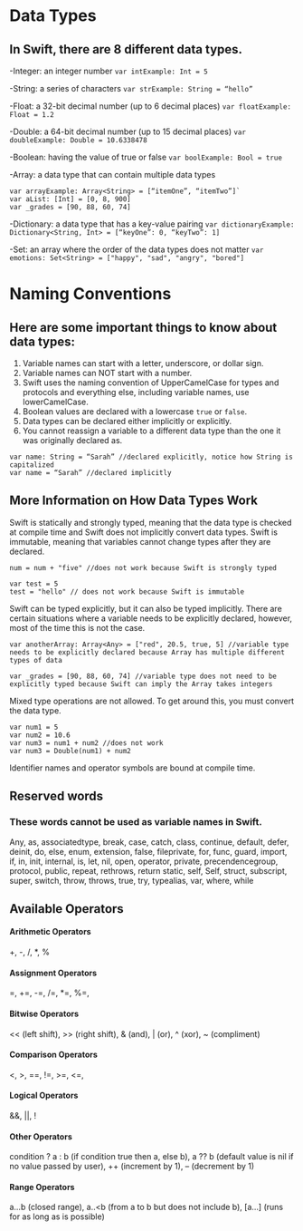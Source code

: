 # Data Types
## In Swift, there are 8 different data types. 
-Integer: an integer number
`var intExample: Int = 5`

-String: a series of characters
`var strExample: String = “hello”`

-Float: a 32-bit decimal number (up to 6 decimal places)
`var floatExample: Float = 1.2`

-Double: a 64-bit decimal number (up to 15 decimal places)
`var doubleExample: Double = 10.6338478`

-Boolean: having the value of true or false
`var boolExample: Bool = true`

-Array: a data type that can contain multiple data types
```
var arrayExample: Array<String> = [“itemOne”, “itemTwo”]`
var aList: [Int] = [0, 8, 900]
var _grades = [90, 88, 60, 74]
```

-Dictionary: a data type that has a key-value pairing
`var dictionaryExample: Dictionary<String, Int> = [“keyOne”: 0, “keyTwo”: 1]`

-Set: an array where the order of the data types does not matter
`var emotions: Set<String> = ["happy", "sad", "angry", "bored"]`

# Naming Conventions
## Here are some important things to know about data types:

1. Variable names can start with a letter, underscore, or dollar sign.
2. Variable names can NOT start with a number.
3. Swift uses the naming convention of UpperCamelCase for types and protocols and everything else, including variable names, use lowerCamelCase. 
4. Boolean values are declared with a lowercase `true` or `false`.
5. Data types can be declared either implicitly or explicitly. 
6. You cannot reassign a variable to a different data type than the one it was originally declared as.

```
var name: String = “Sarah” //declared explicitly, notice how String is capitalized 
var name = “Sarah” //declared implicitly 
```

## More Information on How Data Types Work
Swift is statically and strongly typed, meaning that the data type is checked at compile time and Swift does not implicitly convert data types. Swift is immutable, meaning that variables cannot change types after they are declared. 

`​num = num + "five" //does not work because Swift is strongly typed`

```
var test = 5
test = "hello" // does not work because Swift is immutable
```

Swift can be typed explicitly, but it can also be typed implicitly. There are certain situations where a variable needs to be explicitly declared, however, most of the time this is not the case.

`var anotherArray: Array<Any> = ["red", 20.5, true, 5] //variable type needs to be explicitly declared because Array has multiple different types of data`

`var _grades = [90, 88, 60, 74] //variable type does not need to be explicitly typed because Swift can imply the Array takes integers`

Mixed type operations are not allowed. To get around this, you must convert the data type. 
```
var num1 = 5
var num2 = 10.6
var num3 = num1 + num2 //does not work
var num3 = Double(num1) + num2
```
Identifier names and operator symbols are bound at compile time. 

## Reserved words
### These words cannot be used as variable names in Swift. 
Any, as, associatedtype, break, case, catch, class, continue, default, defer, deinit, do, else, enum, extension, false, fileprivate, for, func, guard, import, if, in, init, internal, is, let, nil, open, operator, private, precendencegroup, protocol, public, repeat, rethrows, return
static, self, Self, struct, subscript, super, switch, throw, throws, true, try, typealias, var, where, while

## Available Operators
#### Arithmetic Operators
+, -, /, *, %
#### Assignment Operators
=, +=, -=, /=, *=, %=, 
#### Bitwise Operators
<< (left shift), >> (right shift), & (and), | (or), ^ (xor), ~ (compliment)
#### Comparison Operators
<, >, ==, !=, >=, <=, 
#### Logical Operators
&&, ||, !
#### Other Operators
condition ? a : b (if condition true then a, else b), a ?? b (default value is nil if no value passed by user), ++ (increment by 1), – (decrement by 1)
#### Range Operators
a…b (closed range), a..<b (from a to b but does not include b), [a…] (runs for as long as is possible)

